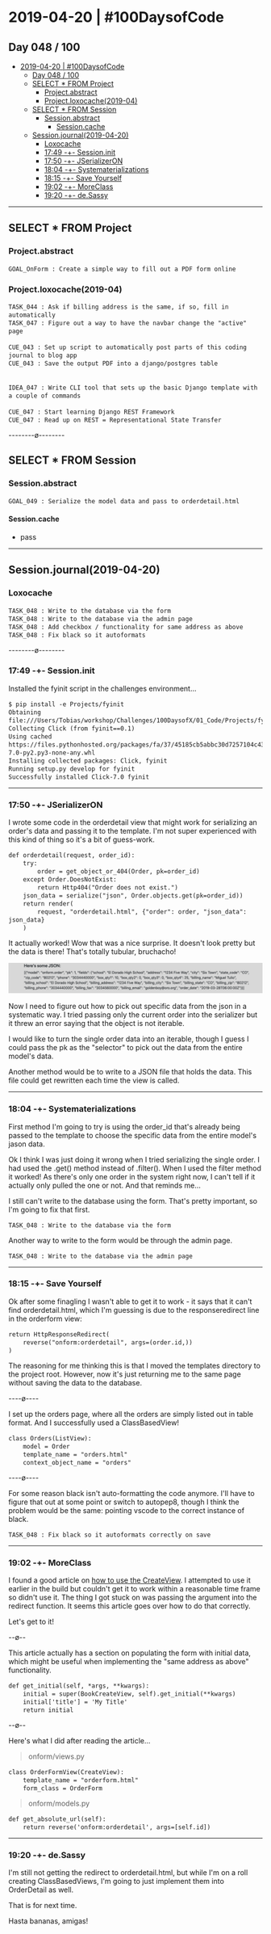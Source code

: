 # 2019-04-20 | #100DaysofCode

## Day 048 / 100

- [2019-04-20 | #100DaysofCode](#2019-04-20--100daysofcode)
  - [Day 048 / 100](#day-048--100)
  - [SELECT * FROM Project](#select--from-project)
    - [Project.abstract](#projectabstract)
    - [Project.loxocache(2019-04)](#projectloxocache2019-04)
  - [SELECT * FROM Session](#select--from-session)
    - [Session.abstract](#sessionabstract)
      - [Session.cache](#sessioncache)
  - [Session.journal(2019-04-20)](#sessionjournal2019-04-20)
    - [Loxocache](#loxocache)
    - [17:49 -+- Session.init](#1749----sessioninit)
    - [17:50 -+- JSerializerON](#1750----jserializeron)
    - [18:04 -+- Systematerializations](#1804----systematerializations)
    - [18:15 -+- Save Yourself](#1815----save-yourself)
    - [19:02 -+- MoreClass](#1902----moreclass)
    - [19:20 -+- de.Sassy](#1920----desassy)

---

## SELECT * FROM Project

### Project.abstract

    GOAL_OnForm : Create a simple way to fill out a PDF form online

### Project.loxocache(2019-04)

    TASK_044 : Ask if billing address is the same, if so, fill in automatically  
    TASK_047 : Figure out a way to have the navbar change the "active" page  

    CUE_043 : Set up script to automatically post parts of this coding journal to blog app  
    CUE_043 : Save the output PDF into a django/postgres table  


    IDEA_047 : Write CLI tool that sets up the basic Django template with a couple of commands  

    CUE_047 : Start learning Django REST Framework  
    CUE_047 : Read up on REST = Representational State Transfer  

--------ø--------

## SELECT * FROM Session

### Session.abstract

    GOAL_049 : Serialize the model data and pass to orderdetail.html  

#### Session.cache

- pass

---

## Session.journal(2019-04-20)

### Loxocache

    TASK_048 : Write to the database via the form  
    TASK_048 : Write to the database via the admin page  
    TASK_048 : Add checkbox / functionality for same address as above  
    TASK_048 : Fix black so it autoformats  

--------ø--------

### 17:49 -+- Session.init

Installed the fyinit script in the challenges environment...

    $ pip install -e Projects/fyinit
    Obtaining file:///Users/Tobias/workshop/Challenges/100DaysofX/01_Code/Projects/fyinit
    Collecting Click (from fyinit==0.1)
    Using cached https://files.pythonhosted.org/packages/fa/37/45185cb5abbc30d7257104c434fe0b07e5a195a6847506c074527aa599ec/Click-7.0-py2.py3-none-any.whl
    Installing collected packages: Click, fyinit
    Running setup.py develop for fyinit
    Successfully installed Click-7.0 fyinit

---

### 17:50 -+- JSerializerON

I wrote some code in the orderdetail view that might work for serializing an order's data and passing it to the template. I'm not super experienced with this kind of thing so it's a bit of guess-work.

    def orderdetail(request, order_id):
        try:
            order = get_object_or_404(Order, pk=order_id)
        except Order.DoesNotExist:
            return Http404("Order does not exist.")
        json_data = serialize("json", Order.objects.get(pk=order_id))
        return render(
            request, "orderdetail.html", {"order": order, "json_data": json_data}
        )

It actually worked! Wow that was a nice surprise. It doesn't look pretty but the data is there! That's totally tubular, bruchacho!

![Json Success](jsuccesson.png)

Now I need to figure out how to pick out specific data from the json in a systematic way. I tried passing only the current order into the serializer but it threw an error saying that the object is not iterable.

I would like to turn the single order data into an iterable, though I guess I could pass the pk as the "selector" to pick out the data from the entire model's data.

Another method would be to write to a JSON file that holds the data. This file could get rewritten each time the view is called.

---

### 18:04 -+- Systematerializations

First method I'm going to try is using the order_id that's already being passed to the template to choose the specific data from the entire model's jason data.

Ok I think I was just doing it wrong when I tried serializing the single order. I had used the .get() method instead of .filter(). When I used the filter method it worked! As there's only one order in the system right now, I can't tell if it actually only pulled the one or not. And that reminds me...

I still can't write to the database using the form. That's pretty important, so I'm going to fix that first.

    TASK_048 : Write to the database via the form  

Another way to write to the form would be through the admin page.

    TASK_048 : Write to the database via the admin page  


---

### 18:15 -+- Save Yourself

Ok after some finagling I wasn't able to get it to work - it says that it can't find orderdetail.html, which I'm guessing is due to the responseredirect line in the orderform view:

    return HttpResponseRedirect(
        reverse("onform:orderdetail", args=(order.id,))
    )

The reasoning for me thinking this is that I moved the templates directory to the project root. However, now it's just returning me to the same page without saving the data to the database.

----ø----

I set up the orders page, where all the orders are simply listed out in table format. And I successfully used a ClassBasedView!

    class Orders(ListView):
        model = Order
        template_name = "orders.html"
        context_object_name = "orders"

----ø----

For some reason black isn't auto-formatting the code anymore. I'll have to figure that out at some point or switch to autopep8, though I think the problem would be the same: pointing vscode to the correct instance of black.

    TASK_048 : Fix black so it autoformats correctly on save  

---

### 19:02 -+- MoreClass

I found a good article on [how to use the CreateView](https://www.agiliq.com/blog/2019/01/django-createview/). I attempted to use it earlier in the build but couldn't get it to work within a reasonable time frame so didn't use it. The thing I got stuck on was passing the argument into the redirect function. It seems this article goes over how to do that correctly.

Let's get to it!

--ø--

This article actually has a section on populating the form with initial data, which might be useful when implementing the "same address as above" functionality.

    def get_initial(self, *args, **kwargs):
        initial = super(BookCreateView, self).get_initial(**kwargs)
        initial['title'] = 'My Title'
        return initial

--ø--

Here's what I did after reading the article...

> onform/views.py

    class OrderFormView(CreateView):
        template_name = "orderform.html"
        form_class = OrderForm

> onform/models.py

    def get_absolute_url(self):
        return reverse('onform:orderdetail', args=[self.id])

---

### 19:20 -+- de.Sassy

I'm still not getting the redirect to orderdetail.html, but while I'm on a roll creating ClassBasedViews, I'm going to just implement them into OrderDetail as well.

That is for next time.

Hasta bananas, amigas!